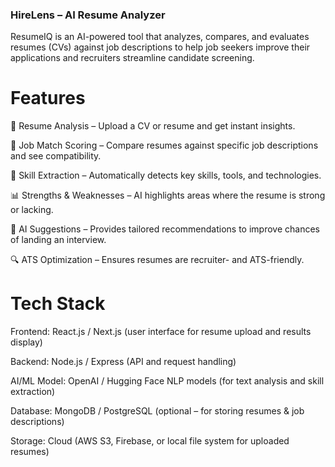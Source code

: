 ### HireLens – AI Resume Analyzer

ResumeIQ is an AI-powered tool that analyzes, compares, and evaluates resumes (CVs) against job descriptions to help job seekers improve their applications and recruiters streamline candidate screening.

# Features

📄 Resume Analysis – Upload a CV or resume and get instant insights.

🎯 Job Match Scoring – Compare resumes against specific job descriptions and see compatibility.

🧩 Skill Extraction – Automatically detects key skills, tools, and technologies.

📊 Strengths & Weaknesses – AI highlights areas where the resume is strong or lacking.

🤖 AI Suggestions – Provides tailored recommendations to improve chances of landing an interview.

🔍 ATS Optimization – Ensures resumes are recruiter- and ATS-friendly.

# Tech Stack

Frontend: React.js / Next.js (user interface for resume upload and results display)

Backend: Node.js / Express (API and request handling)

AI/ML Model: OpenAI / Hugging Face NLP models (for text analysis and skill extraction)

Database: MongoDB / PostgreSQL (optional – for storing resumes & job descriptions)

Storage: Cloud (AWS S3, Firebase, or local file system for uploaded resumes)